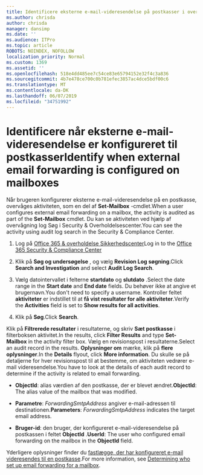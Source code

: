 ```yaml
---
title: Identificere eksterne e-mail-videresendelse på postkasser i overvågningslogge
ms.author: chrisda
author: chrisda
manager: dansimp
ms.date: ''
ms.audience: ITPro
ms.topic: article
ROBOTS: NOINDEX, NOFOLLOW
localization_priority: Normal
ms.custom: 1369
ms.assetid: ''
ms.openlocfilehash: 518e4dd485ee7c54ce83e65794152e32f4c3a836
ms.sourcegitcommit: 4b7e478ce700c0b781efec3857ac4dce5bdf00c6
ms.translationtype: MT
ms.contentlocale: da-DK
ms.lasthandoff: 06/07/2019
ms.locfileid: "34751992"
---
```

# <a name="identify-when-external-email-forwarding-is-configured-on-mailboxes"></a><span data-ttu-id="808be-102">Identificere når eksterne e-mail-videresendelse er konfigureret til postkasser</span><span class="sxs-lookup"><span data-stu-id="808be-102">Identify when external email forwarding is configured on mailboxes</span></span>

<span data-ttu-id="808be-103">Når brugeren konfigurerer eksterne e-mail-videresendelse på en postkasse, overvåges aktiviteten, som en del af **Set-Mailbox** -cmdlet.</span><span class="sxs-lookup"><span data-stu-id="808be-103">When a user configures external email forwarding on a mailbox, the activity is audited as part of the **Set-Mailbox** cmdlet.</span></span> <span data-ttu-id="808be-104">Du kan se aktiviteten ved hjælp af overvågning log Søg i Security & Overholdelsescenter.</span><span class="sxs-lookup"><span data-stu-id="808be-104">You can see the activity using audit log search in the Security & Compliance Center.</span></span>

1. <span data-ttu-id="808be-105">Log på [Office 365 & overholdelse Sikkerhedscenter](https://protection.office.com/)</span><span class="sxs-lookup"><span data-stu-id="808be-105">Log in to the [Office 365 Security & Compliance Center](https://protection.office.com/)</span></span>

2. <span data-ttu-id="808be-106">Klik på **Søg og undersøgelse** , og vælg **Revision Log søgning**.</span><span class="sxs-lookup"><span data-stu-id="808be-106">Click **Search and Investigation** and select **Audit Log Search**.</span></span>

3. <span data-ttu-id="808be-107">Vælg datointervallet i felterne **startdato** og **slutdato** .</span><span class="sxs-lookup"><span data-stu-id="808be-107">Select the date range in the **Start date** and **End date** fields.</span></span> <span data-ttu-id="808be-108">Du behøver ikke at angive et brugernavn.</span><span class="sxs-lookup"><span data-stu-id="808be-108">You don't need to specify a username.</span></span> <span data-ttu-id="808be-109">Kontroller feltet **aktiviteter** er indstillet til at **få vist resultater for alle aktiviteter**.</span><span class="sxs-lookup"><span data-stu-id="808be-109">Verify the **Activities** field is set to **Show results for all activities**.</span></span>

4. <span data-ttu-id="808be-110">Klik på **Søg**.</span><span class="sxs-lookup"><span data-stu-id="808be-110">Click **Search**.</span></span>

<span data-ttu-id="808be-111">Klik på **Filtrerede resultater** i resultaterne, og skriv **Sæt postkasse** i filterboksen aktivitet.</span><span class="sxs-lookup"><span data-stu-id="808be-111">In the results, click **Filter Results** and type **Set-Mailbox** in the activity filter box.</span></span> <span data-ttu-id="808be-112">Vælg en revisionspost i resultaterne.</span><span class="sxs-lookup"><span data-stu-id="808be-112">Select an audit record in the results.</span></span> <span data-ttu-id="808be-113">**Oplysninger om** mærke, klik på **flere oplysninger**.</span><span class="sxs-lookup"><span data-stu-id="808be-113">In the **Details** flyout, click **More information**.</span></span> <span data-ttu-id="808be-114">Du skulle se på detaljerne for hver revisionspost til at bestemme, om aktiviteten vedrører e-mail videresendelse.</span><span class="sxs-lookup"><span data-stu-id="808be-114">You have to look at the details of each audit record to determine if the activity is related to email forwarding.</span></span>

- <span data-ttu-id="808be-115">**ObjectId**: alias værdien af den postkasse, der er blevet ændret.</span><span class="sxs-lookup"><span data-stu-id="808be-115">**ObjectId**: The alias value of the mailbox that was modified.</span></span>

- <span data-ttu-id="808be-116">**Parametre**: _ForwardingSmtpAddress_ angiver e-mail-adressen til destinationen.</span><span class="sxs-lookup"><span data-stu-id="808be-116">**Parameters**: _ForwardingSmtpAddress_ indicates the target email address.</span></span>

- <span data-ttu-id="808be-117">**Bruger-id**: den bruger, der konfigureret e-mail-videresendelse på postkassen i feltet **ObjectId** .</span><span class="sxs-lookup"><span data-stu-id="808be-117">**UserId**: The user who configured email forwarding on the mailbox in the **ObjectId** field.</span></span>

<span data-ttu-id="808be-118">Yderligere oplysninger finder du [fastlægge, der har konfigureret e-mail videresendes til en postkasse](https://docs.microsoft.com/office365/securitycompliance/auditing-troubleshooting-scenarios#determining-who-set-up-email-forwarding-for-a-mailbox).</span><span class="sxs-lookup"><span data-stu-id="808be-118">For more information, see [Determining who set up email forwarding for a mailbox](https://docs.microsoft.com/office365/securitycompliance/auditing-troubleshooting-scenarios#determining-who-set-up-email-forwarding-for-a-mailbox).</span></span>
